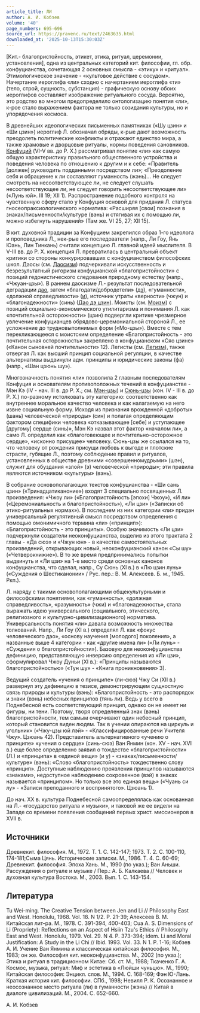 ```yaml
---
article_title: ЛИ
author: А. И. Кобзев
volume: '40'
page_numbers: 695-696
source_url: https://pravenc.ru/text/2463635.html
downloaded_at: '2025-10-13T15:30:03Z'
---
```


[Кит.- благопристойность, этикет, этика, ритуал, церемонии, установления], одна из центральных категорий кит. философии, гл. обр. конфуцианства, сочетающая 2 основных смысла - «этику» и «ритуал». Этимологическое значение - «культовое действие с сосудом». Начертание иероглифа «ли» сходно с начертанием иероглифа «ти» (тело, строй, сущность, субстанция) - графическую основу обоих иероглифов составляет изображение ритуального сосуда. Вероятно, это родство во многом предопределило онтологизацию понятия «ли», к-рое стало выражением фактора не только созидания культуры, но и упорядочения космоса.

В древнейших идеологических письменных памятниках («Шу цзин» и «Ши цзин») иероглиф Л. обозначал обряды, к-рые дают возможность преодолеть политические конфликты и отражают единство мира, а также храмовые и дворцовые ритуалы, нормы поведения сановников. [Конфуций](https://pravenc.ru/text/Конфуций.html) (VI-V вв. до Р. Х.) рассматривал понятие «ли» как самую общую характеристику правильного общественного устройства и поведения человека по отношению к другим и к себе: «Правитель [должен] руководить подданными посредством ли»; «Преодоление себя и обращение к ли составляют гуманность (жэнь)... Не следует смотреть на несоответствующее ли, не следует слушать несоответствующее ли, не следует говорить несоответствующее ли» («Лунь юй». III 19; XII 1). Распространение подобного контроля на чувственную сферу стало у Конфуция основой для придания Л. статуса гносеопраксиологического норматива: «Расширяя [свои] познания в знаках/письменности/культуре (вэнь) и стягивая их с помощью ли, можно избегнуть нарушений» (Там же. VI 25, 27; XII 15).

В кит. духовной традиции за Конфуцием закрепился образ 1-го идеолога и проповедника Л., нек-рые его последователи (напр., Ли Гоу, Янь Юань, Лин Тинкань) считали концепцию Л. главной идеей мыслителя. В V-III вв. до Р. Х. концепция Л. превратилась в центральный объект критики со стороны конкурировавших с конфуцианством философских школ. Даосы (см. [Даосизм](https://pravenc.ru/text/Даосизм.html)) подчеркивали искусственность и безрезультатный ригоризм конфуцианской «благопристойности» с позиций гедонистического следования природному естеству (напр., «Чжуан-цзы»). В раннем даосизме Л.- результат последовательной деградации [дао](https://pravenc.ru/text/дао.html), затем «благодати/добродетели» ([дэ](https://pravenc.ru/text/дэ.html)), «гуманности», «должной справедливости» ([и](https://pravenc.ru/text/и.html)), источник утраты «верности» (чжун) и «благонадежности» (синь) ([Дао дэ цзин](<https://pravenc.ru/text/Дао дэ цзин.html>)). Моисты (см. [Моизм](https://pravenc.ru/text/Моизм.html)) с позиций социально-экономического утилитаризма и понимания Л. как «почтительной осторожности» (цзин) подвергли критике чрезмерное увлечение конфуцианцев обрядово-церемониальной стороной Л., ее усложнение до трудновыполнимых форм («Мо-цзы»). Вместе с тем перекликающееся с моистским определение «Благопристойность - это почтительная осторожность» закреплено в конфуцианском «Сяо цзине» («Канон сыновней почтительности» 12). Легисты (см. [Легизм](https://pravenc.ru/text/Легизм.html)), также отвергая Л. как высший принцип социальной регуляции, в качестве альтернативы выдвинули адм. принципы и юридические законы (фа) (напр., «Шан цзюнь шу»).

Многозначность понятия «ли» позволила 2 главным последователям Конфуция и основателям противоположных течений в конфуцианстве - Мэн Кэ (IV - нач. III в. до Р. Х.; см. [Мэн-цзы](https://pravenc.ru/text/Мэн-цзы.html)) и [Сюнь-цзы](https://pravenc.ru/text/Сюнь-цзы.html) (кон. IV - III в. до Р. Х.) по-разному истолковать эту категорию: соответственно как внутреннее моральное качество человека и как налагаемую на него извне социальную форму. Исходя из признания врожденной «доброты» (шань) человеческой «природы» (син) и полагая определяющим фактором специфики человека «отказывающее [себе] и уступающее [другому] сердце (синь)», Мэн Кэ назвал этот фактор «началом ли», а само Л. определил как «благоговеющее и почтительно-осторожное сердце», «исконно присущее» человеку. Сюнь-цзы же ссылался на то, что человеку от рождения присущи любовь к выгоде и плотские страсти, губящие Л., поэтому соблюдение правил и ритуалов, установленных в обществе древними «совершенномудрыми» (шэн), служит для обуздания «злой» (э) человеческой «природы»; эти правила являются источником «культуры» (вэнь).

В собрание основополагающих текстов конфуцианства - «Ши сань цзин» («Тринадцатиканоние») входят 3 специально посвященных Л. произведения: «Чжоу ли» («Благопристойность [эпохи] Чжоу»), «И ли» («Церемониальность и благопристойность»), «Ли цзи» («Записки об этико-ритуальных нормах»). В последнем из них категории «ли» придан универсальный регулятивный смысл посредством определения с помощью омонимичного термина «ли» («принцип»): «Благопристойность - это принципы». Особую значимость «Ли цзи» подчеркнули создатели неоконфуцианства, выделив из этого трактата 2 главы - «Да сюэ» и «Чжун юн» - в качестве самостоятельных произведений, открывающих новый, неоконфуцианский канон «Сы шу» («Четверокнижие»). В то же время предпринимались попытки выдвинуть и «Ли цзи» на 1-е место среди основных канонов конфуцианства, что сделал, напр., Су Сюнь (XI в.) в «Лю цзин лунь» («Суждения о Шестиканонии» / Рус. пер.: В. М. Алексеев. Б. м., 1945. Ркп.).

Л. наряду с такими основополагающими общекультурными и философскими понятиями, как «гуманность», «должная справедливость», «разумность» (чжи) и «благонадежность», стала выражать идею универсального (социального, этического, религиозного и культурно-цивилизационного) норматива. Универсальность понятия «ли» давала возможность множества толкований. Напр., Ли Гоу (XI в.) определял Л. как «фокус человеческого дао», «основу научения [молодого] поколения», а названные выше 4 категории - как «другие имена ли» («Ли лунь» - «Суждения о благопристойности»). Базовую для неоконфуцианства дефиницию, представляющую инверсию определения из «Ли цзи», сформулировал Чжоу Дуньи (XI в.): «Принципы называются благопристойностью» («Тун шу» - «Книга проникновения» 3).

Ведущий создатель «учения о принципе» (ли-сюэ) Чжу Си (XII в.) развернул эту дефиницию в тезисе, демонстрирующем сущностную связь природы и культуры (вэнь): «Благопристойность - это распорядок и знаки (вэнь) небесных принципов (тянь ли). Ведь у всего в Поднебесной есть соответствующий принцип, однако он не имеет ни фигуры, ни тени. Поэтому, творя определенный знак (вэнь) благопристойности, тем самым очерчивают один небесный принцип, который становится виден людям. Так в учении опираются на циркуль и угольник» («Чжу-цзы юй лэй» - «Классифицированные речи Учителя Чжу». Цзюань 42). Представитель альтернативного «учению о принципе» «учения о сердце» (синь-сюэ) Ван Янмин (кон. XV - нач. XVI в.) еще более определенно заявил о тождестве «благопристойности» (Л.) и «принципа» в «единой вещи» (и у) - «знаках/письменности/культуре» (вэнь): «Слово «благопристойность» тождественно слову «принцип». Доступные наблюдению проявления принципов называются «знаками», недоступное наблюдению сокровенное (вэй) в знаках называется «принципом». Но только все это единая вещь» («Чуань си лу» - «Записи преподанного и воспринятого». Цзюань 1).

До нач. XX в. культура Поднебесной самоопределялась как основанная на Л.- «государство ритуала и музыки», и таковой же ее видели на Западе со времени появления сообщений первых христ. миссионеров в XVII в.

## Источники

Древнекит. философия. М., 1972. Т. 1. С. 142-147; 1973. Т. 2. С. 100-110, 174-181;Сыма Цянь. Исторические записки. М., 1986. Т. 4. С. 60-69; Древнекит. философия. Эпоха Хань. М., 1990 (по указ.); Ван Аньши. Рассуждения о ритуале и музыке / Пер.: А. Б. Калкаева // Человек и духовная культура Востока. М., 2003. Вып. 1. С. 143-154.

## Литература

Tu Wei-ming. The Creative Tension between Jen and Li // Philosophy East and West. Honolulu, 1968. Vol. 18. N 1/2. P. 21-39; Алексеев В. М. Китайская лит-ра. М., 1978. С. 391-394, 400-403; Сuа A. S. Dimensions of Li (Propriety): Reflections on an Aspect оf Hsiin Tzu's Ethics // Philosophy East and West. Honolulu, 1979. Vol. 29. N 4. P. 373-394; idem. Li and Moral Justification: A Study in the Li Chi // Ibid. 1993. Vol. 33. N 1. P. 1-16; Кобзев А. И. Учение Ван Янмина и классическая китайская философия. М., 1983; он же. Философия кит. неоконфуцианства. М., 2002 (по указ.); Этика и ритуал в традиционном Китае: Сб. ст. М., 1988; Ткаченко Г. А. Космос, музыка, ритуал: Миф и эстетика в «Люйши чуньцю». М., 1990; Китайская философия: Энцикл. слов. М., 1994. С. 168-169; Фэн Ю-Лань. Краткая история кит. философии. СПб., 1998; Невилл Р. К. Осознанное и неосознанное место ритуала (ли) в гуманности (жэнь) // Китай в диалоге цивилизаций. М., 2004. С. 652-660.

А. И. Кобзев
